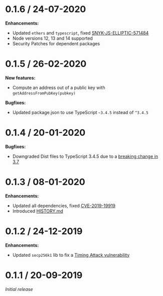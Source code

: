# 0.1.6 / 24-07-2020

**Enhancements:**
- Updated `ethers` and `typescript`, fixed [SNYK-JS-ELLIPTIC-571484](https://snyk.io/vuln/SNYK-JS-ELLIPTIC-571484)
- Node versions 12, 13 and 14 supported
- Security Patches for dependent packages

# 0.1.5 / 26-02-2020

**New features:**
- Compute an address out of a public key with `getAddressFromPubKey(pubkey)`

**Bugfixes:**
- Updated package.json to use TypeScript `~3.4.5` instead of `^3.4.5`

# 0.1.4 / 20-01-2020

**Bugfixes:**
- Downgraded Dist files to TypeScript 3.4.5 due to a [breaking change in 3.7](https://github.com/microsoft/TypeScript/issues/33939)

# 0.1.3 / 08-01-2020

**Enhancements:**
- Updated all dependencies, fixed [CVE-2019-19919](https://github.com/advisories/GHSA-w457-6q6x-cgp9)
- Introduced [HISTORY.md](HISTORY.md)

# 0.1.2 / 24-12-2019

**Enhancements:**
- Updated `secp256k1` lib to fix a [Timing Attack vulnerability](https://app.snyk.io/vuln/SNYK-JS-ELLIPTIC-511941)

# 0.1.1 / 20-09-2019

*Initial release*
